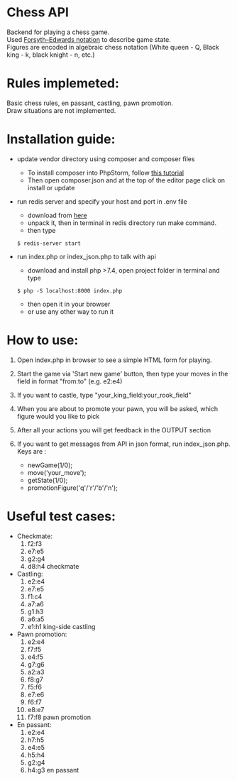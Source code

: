 # Chess API
Backend for playing a chess game.  <br  />
Used [Forsyth–Edwards notation](https://en.wikipedia.org/wiki/Forsyth%E2%80%93Edwards_Notation) to describe game state.  <br  />
Figures are encoded in algebraic chess notation (White queen - Q, Black king - k, black knight - n, etc.)

# Rules implemeted:
Basic chess rules, en passant, castling, pawn promotion. <br  />
Draw situations are not implemented.

# Installation guide:
- update vendor directory using composer and composer files 
  - To install composer into PhpStorm, follow [this tutorial](https://www.jetbrains.com/help/phpstorm/using-the-composer-dependency-manager.html)
  - Then open composer.json and at the top of the editor page click on install or update
- run redis server and specify your host and port in .env file
  - download from [here](https://redis.io/download)
  - unpack it, then in terminal in redis directory run make command.
  - then type
  ```
  $ redis-server start
  ```
  
- run index.php or index_json.php to talk with api
  - download and install php >7.4, open project folder in terminal and type 
  ```
  $ php -S localhost:8000 index.php
  ```
  - then open it in your browser
  - or use any other way to run it

# How to use:
1. Open index.php in browser to see a simple HTML form for playing. 
2. Start the game via 'Start new game' button, then type your moves in the field in format "from:to" (e.g. e2:e4)
3. If you want to castle, type "your_king_field:your_rook_field"
4. When you are about to promote your pawn, you will be asked, which figure would you like to pick

5. After all your actions you will get feedback in the OUTPUT section

6. If you want to get messages from API in json format, run index_json.php.  Keys are : 
    - newGame(1/0);
    - move('your_move');
    - getState(1/0);
    - promotionFigure('q'/'r'/'b'/'n');
  
# Useful test cases:
 - Checkmate: 
   1. f2:f3 
   2. e7:e5
   3. g2:g4
   4. d8:h4 checkmate
 - Castling: 
   1. e2:e4 
   2. e7:e5 
   3. f1:c4 
   4. a7:a6 
   5. g1:h3 
   6. a6:a5 
   7. e1:h1 king-side castling
 - Pawn promotion: 
   1. e2:e4
   2. f7:f5
   3. e4:f5 
   4. g7:g6 
   5. a2:a3 
   6. f8:g7 
   7. f5:f6 
   8. e7:e6 
   9. f6:f7 
   10. e8:e7 
   11. f7:f8 pawn promotion
 - En passant:
   1. e2:e4
   2. h7:h5
   3. e4:e5
   4. h5:h4
   5. g2:g4
   6. h4:g3 en passant


